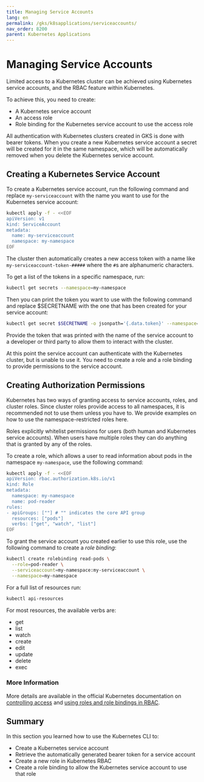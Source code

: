 ```yaml
---
title: Managing Service Accounts
lang: en
permalink: /gks/k8sapplications/serviceaccounts/
nav_order: 8200
parent: Kubernetes Applications
---
```


# Managing Service Accounts

Limited access to a Kubernetes cluster can be achieved using Kubernetes service accounts, and the RBAC feature within Kubernetes.

To achieve this, you need to create:

- A Kubernetes service account
- An access role
- Role binding for the Kubernetes service account to use the access role

All authentication with Kubernetes clusters created in GKS is done with
bearer tokens. When you create a new Kubernetes service account a secret will
be created for it in the same namespace, which will be automatically
removed when you delete the Kubernetes service account.

## Creating a Kubernetes Service Account

To create a Kubernetes service account, run the following command and replace
`my-serviceaccount` with the name you want to use for the Kubernetes service
account:

```bash
kubectl apply -f - <<EOF
apiVersion: v1
kind: ServiceAccount
metadata:
  name: my-serviceaccount
  namespace: my-namespace
EOF
```

The cluster then automatically creates a new access token with a name
like `my-serviceaccount-token-#####` where the `#`s are alphanumeric characters.

To get a list of the tokens in a specific namespace, run:

```bash
kubectl get secrets --namespace=my-namespace
```

Then you can print the token you want to use with the following command and
replace $SECRETNAME with the one that has been created for your service
account:

```bash
kubectl get secret $SECRETNAME -o jsonpath='{.data.token}' --namespace=my-namespace
```

Provide the token that was printed with the name of the service account
to a developer or third party to allow them to interact with the cluster.

At this point the service account can authenticate with the Kubernetes
cluster, but is unable to use it. You need to create a role
and a role binding to provide permissions to the service account.

## Creating Authorization Permissions

Kubernetes has two ways of granting access to service accounts, roles, and
cluster roles. Since cluster roles provide access to all namespaces, it is
recommended not to use them unless you have to. We provide
examples on how to use the namespace-restricted roles here.

Roles explicitly whitelist permissions for users (both human and Kubernetes
service accounts). When users have multiple roles they can do anything
that is granted by any of the roles.

To create a role, which allows a user to read information about pods in the
namespace `my-namespace`, use the following command:

```bash
kubectl apply -f - <<EOF
apiVersion: rbac.authorization.k8s.io/v1
kind: Role
metadata:
  namespace: my-namespace
  name: pod-reader
rules:
- apiGroups: [""] # "" indicates the core API group
  resources: ["pods"]
  verbs: ["get", "watch", "list"]
EOF
```

To grant the service account you created earlier to use this role, use the
following command to create a _role binding_:

```bash
kubectl create rolebinding read-pods \
  --role=pod-reader \
  --serviceaccount=my-namespace:my-serviceaccount \
  --namespace=my-namespace
```

For a full list of resources run:

```bash
kubectl api-resources
```

For most resources, the available verbs are:

- get
- list
- watch
- create
- edit
- update
- delete
- exec

### More Information

More details are available in the official Kubernetes documentation on [controlling access](https://kubernetes.io/docs/reference/access-authn-authz/controlling-access/) and [using roles and role bindings in RBAC](https://kubernetes.io/docs/reference/access-authn-authz/rbac/).

## Summary

In this section you learned how to use the Kubernetes CLI to:

- Create a Kubernetes service account
- Retrieve the automatically generated bearer token for a service account
- Create a new role in Kubernetes RBAC
- Create a role binding to allow the Kubernetes service account to use that role
